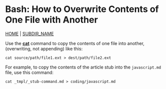 # Bash: How to Overwrite Contents of One File with Another

[HOME](../README.md) | [SUBDIR_NAME](/sub-dir-path/index.md)

Use the **[cat](/shell/cat.md)** command to copy the contents of one file into another, (overwriting, not appending) like this:

    cat source/path/file1.ext > dest/path/file2.ext

For example, to copy the contents of the article stub into the `javascript.md` file, use this command:

    cat _tmpl/_stub-command.md > coding/javascript.md 